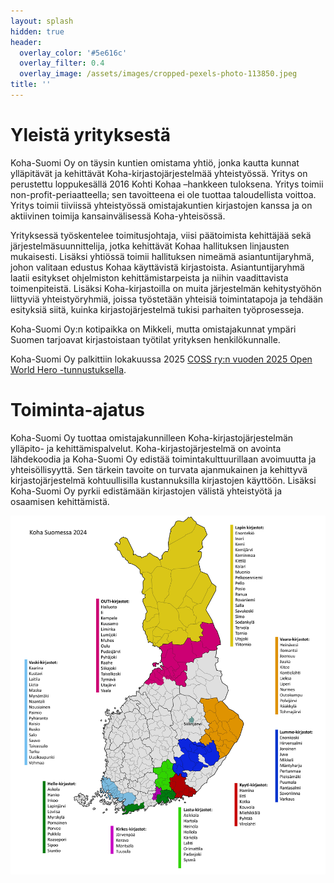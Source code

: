 ```yaml
---
layout: splash
hidden: true
header:
  overlay_color: '#5e616c'
  overlay_filter: 0.4
  overlay_image: /assets/images/cropped-pexels-photo-113850.jpeg
title: ''
---
```


# Yleistä yrityksestä

Koha-Suomi Oy on täysin kuntien omistama yhtiö, jonka kautta kunnat ylläpitävät ja kehittävät Koha-kirjastojärjestelmää yhteistyössä. Yritys on perustettu loppukesällä 2016 Kohti Kohaa –hankkeen tuloksena. Yritys toimii non-profit-periaatteella; sen tavoitteena ei ole tuottaa taloudellista voittoa. Yritys toimii tiiviissä yhteistyössä omistajakuntien kirjastojen kanssa ja on aktiivinen toimija kansainvälisessä Koha-yhteisössä.

Yrityksessä työskentelee toimitusjohtaja, viisi päätoimista kehittäjää sekä järjestelmäsuunnittelija, jotka kehittävät Kohaa hallituksen linjausten mukaisesti. Lisäksi yhtiössä toimii hallituksen nimeämä asiantuntijaryhmä, johon valitaan edustus Kohaa käyttävistä kirjastoista. Asiantuntijaryhmä laatii esitykset ohjelmiston kehittämistarpeista ja niihin vaadittavista toimenpiteistä. Lisäksi Koha-kirjastoilla on muita järjestelmän kehitystyöhön liittyviä yhteistyöryhmiä, joissa työstetään yhteisiä toimintatapoja ja tehdään esityksiä siitä, kuinka kirjastojärjestelmä tukisi parhaiten työprosesseja.

Koha-Suomi Oy:n kotipaikka on Mikkeli, mutta omistajakunnat ympäri Suomen tarjoavat kirjastoistaan työtilat yrityksen henkilökunnalle.

Koha-Suomi Oy palkittiin lokakuussa 2025 [COSS ry:n vuoden 2025 Open World Hero -tunnustuksella](https://coss.fi/uutiset/koha-suomi-palkittiin-vuoden-2025-open-world-hero-tunnustuksella/).

# Toiminta-ajatus

Koha-Suomi Oy tuottaa omistajakunnilleen Koha-kirjastojärjestelmän ylläpito- ja kehittämispalvelut. Koha-kirjastojärjestelmä on avointa lähdekoodia ja  Koha-Suomi Oy edistää toimintakulttuurillaan avoimuutta ja yhteisöllisyyttä. Sen tärkein tavoite on turvata ajanmukainen ja kehittyvä kirjastojärjestelmä kohtuullisilla kustannuksilla kirjastojen käyttöön. Lisäksi Koha-Suomi Oy pyrkii edistämään kirjastojen välistä yhteistyötä ja osaamisen kehittämistä.

![Koha Suomessa](/assets/images/koha-kartta-2024.jpg)

